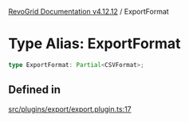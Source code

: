 [RevoGrid Documentation v4.12.12](README.md) / ExportFormat

# Type Alias: ExportFormat

```ts
type ExportFormat: Partial<CSVFormat>;
```

## Defined in

[src/plugins/export/export.plugin.ts:17](https://github.com/revolist/revogrid/blob/ecd92bead8bd3117a71a9fcab227f9b0f91c2edf/src/plugins/export/export.plugin.ts#L17)
